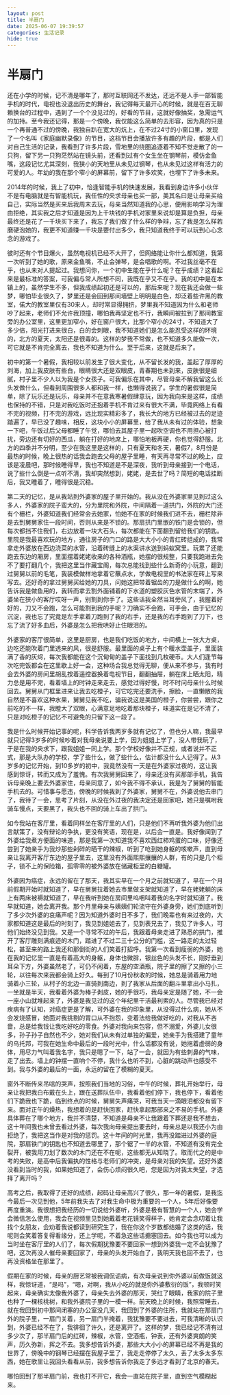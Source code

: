 ```yaml
---
layout: post
title: 半扇门
date: 2025-06-07 19:39:57
categories: 生活记录
hide: true
---
```




# 半扇门

​	还在小学的时候，记不清是哪年了，那时互联网还不发达，还远不是人手一部智能手机的时代，电视也没退出历史的舞台，我记得每天最开心的时候，就是在百无聊赖换台的过程中，遇到了一个个没见过的，好看的节目，这就好像抽奖，急需运气的加持。至今我还记得，那是一个傍晚，我仅能这么简单的去形容，因为真的只是一个再普通不过的傍晚，我独自趴在宽大的炕上，在不过24寸的小窗口里，发现了一个名叫《家庭幽默录像》的节目，这档节目会播放许多有趣的片段，都是人们对自己生活的记录，我看到了许多片段，雪地里的绕圈追逐着不知不觉走散了的一只狗，留下另一只狗茫然站在镜头前，还看到过有个女生坐在钢琴前，模仿金鱼嘴，这段记忆尤其深刻，我狭小的天地里从未见过钢琴，也从未见过这样有活力的可爱的人。年幼的我在那个窄小的屏幕前，留下了许多欢笑，也埋下了许多未来。

​	2014年的时候，我上了初中，恰逢智能手机的快速发展，我看到身边许多小伙伴不是有电脑就是有智能机玩，我任性的央求母亲也买一部，美其名曰是让母亲买给自己，实际当然是买来后我周末去玩，母亲当然知道我的心思，便用影响学习为理由拒绝，其实我之后才知道是因为上千块钱的手机对家里来说却是算是负担，母亲最终还是花了一千块买下来了，我忘了我们做了什么样的争辩，忘了我是怎么样若磨硬泡她的，我更不知道赚一千块是要付出多少，我只知道我终于可以玩到心心念念的游戏了。

​	彼时还有个节目爆火，虽然电视机已经不大开了，但网络能让你什么都知道，我第一次听到了她的歌，原来金鱼嘴，不止会弹琴，是会唱歌的啊。不过我丝毫不在乎，也从未对人提起过。我想问你，一个初中生能在乎什么呢？在乎成绩？这看起来是最标准的答案，可我偏与常人所想不同，我既在乎又不在乎。我的初中是在本镇上的，虽然学生不多，但我成绩起初还是可以的，那后来呢？现在我还会做一些梦，哪怕毕业很久了，梦里还是会回到那间墙壁上明明是白色，却泛着些许黑的教室，偌大的教室里仅有30来人，却时常显得拥挤，梦里我不知道因为什么和老师吵了起来，老师们不允许我顶撞，哪怕我再坚定也不行，我瞬间被拉到了那间教室旁的办公室里，这里更加窄小，好在窗户很大，比那个窄小的24寸，不知道大了多少倍，阳光打进来很白，白的会刺眼，我不知道她们是怎么能忍受这样的环境的，北方的夏天，太阳还是很毒的。这样的梦我不常做，也不知道多久能做一次，可它就是不肯完全离去，我也不知道为什么。至于后来，这就是后来了。

​	初中的第一个暑假，我相较以前发生了很大变化，从不留长发的我，盖起了厚厚的刘海，加上我皮肤有些白，眼睛很大还是双眼皮，青春期也未到来，皮肤很是细腻，村子里不少人以为我是个女孩子。可我偏乐在其中，尽管母亲不解我留这么长头发做什么，但看到周围很多人都和我一样，也懒得说我了。学生的暑假很是简单，除了玩乐还是玩乐，母亲并不在意我寒暑假肆意玩，因为我向来是这样，成绩也保持的不错，只是对我吃饭时还抱着手机不肯过来有很大不满，毕竟网络上有看不完的视频，打不完的游戏，远比现实精彩多了，我长大的地方已经被过去的足迹踏遍了，早已没了趣味，相反，这块小小的屏幕里，给了我从未有过的体验，想象一下吧，午饭过后父母都睡了午觉，哪怕去其屋子里一起吹空调也不用担心被打扰，旁边还有切好的西瓜，躺在打好的地席上，哪怕地板再硬，你也觉得舒服。北方的四季并不分明，至少在我这里是这样的，只有夏天和冬天，暑假7，8月份是最热的时候，晚上很热的话我会跑去父母的屋子里睡，有天再寻常不过的晚上，应该是凌晨吧，那时候睡得早，我也不知道是不是深夜，我听到母亲接到一个电话，说了些什么倒是一点听不清，我却突然想到，姥姥，是去世了吗？简短的电话挂断后，我又睡着了，睡得很是沉稳。

​	第二天的记忆，是从我站到外婆家的屋子里开始的。我从没在外婆家里见到过这么多人，外婆家的院子蛮大的，分为里院和外院，中间隔着一道拱门，外院的大门还有个栅栏，外婆知道我们经常会去她家，怕她不在家的时候我们进不去，栅栏除非是去到舅舅家住一段时间，否则从来是不锁的。那扇拱门里嵌的铁门是会锁的，但每次都挡不住我们，右边放着一块大石头，每次都能在下面翻到留给我们的钥匙。里院是我最喜欢玩的地方，通往房子的门口的路是大大小小的青红砖组成的，我常拿走外婆放在西边浇菜的水管，沿着砖缝上的水渠讲水送到蚂蚁窝里。玩累了还能跑去东边的厢房，里面摆着姥姥收来的各种酒瓶，她摆的很规整，只要我跑进去免不了要打翻几个，我把这里当作藏宝阁，每次总能找到些什么新奇的小玩意，翻到过舅舅以前的毛笔，我装模做样地拿着它蘸点水，学做电视里的书法家在砖上写来写去。还好奇的拿过舅舅买给她的刀具，问她这把带着锯齿的刀是做什么的啊，她告诉我是做鱼用的，我转而拿去割外面铺着的下水道的塑胶灰色水管的末端了，外婆坐在狭小的客厅哎呀一声，别割到你手了。这些话我全然当耳旁风了，我握着好好的，刀又不会跑，怎么可能割到我的手呢？刀确实不会跑，可手会，由于记忆的沉淀，我也忘了究竟是左手拿着刀跑到了我的右手，还是我的右手跑到了刀下，也忘了流了好多血后，外婆是怎么把我哄好止住眼泪的。

​	外婆家的客厅很简单，这里是厨房，也是我们吃饭的地方，中间横上一张大方桌，边吃还能吹着门里透来的风，很是舒服。最里面的桌子上有个暖水壶盖子，里面装满了香的灰烬，每次我都能在这个沉甸甸的盖子下面找到几枚硬币。大人们逢节每次吃完饭都会在这里歇上好一会，这种场合我总觉得无聊，便从来不参与，我有时会去外婆的房间里胡乱按着遥控器换着电视节目，翻翻抽屉，躺在床上晒太阳，精力总是用不完，看着墙上的时钟走来走去，感觉过得好慢，时不时问母亲什么时候回去。舅舅从门框里进来让我去吃橙子，可它吃完还要洗手，擦脸，一直懒散的我自然是不喜欢这种水果，舅舅见我不吃，骗我说这是美国的橙子，你尝尝，跟你之前吃的不一样，我瞪大了双眼，心满意足地吃着那块橙子，味道实在是记不清了，只是对吃橙子的记忆不可避免的只留下这一段了。

​	我是什么时候开始记事的呢，科学告诉我两岁多就有记忆了，但也分人嘛，我最早就只记得3岁多的时候吵着对我母亲说要上学，因为姐姐上学了，没人带我玩了，于是在我的央求下，跟我姐姐一同上学。那个学校好像并不正规，或者说并不正式，那是大队办的学校，学了些什么，做了些什么，估计都没什么人记得了。从3岁多的记忆开始，到10多岁的初中，我竟然没有一天是在外婆家过夜的，这让我感到惊讶，转而又成为了羞愧。有次我舅舅回来了，母亲还没有买那部手机，我告诉母亲晚上要去外婆家住，母亲同意了，如今我不得不承认，我是为了舅舅的智能手机去的。可惜事与愿违，傍晚的时候我到了外婆家，舅舅不在，外婆说他去串门了，我待了一会，思考了片刻，从没在外过夜的我决定还是回家吧，她只是嘱咐我骑车慢点，天要黑了，我头也不回的骑上车出了拱门。

​	如今我站在客厅里，看着同样坐在客厅里的人们，只是他们不再听我外婆为他们出言献策了，没有辩论的争执，更没有笑语，现在是，以后会一直是。我好像闻到了外婆给我煮方便面的味道，那是我第一次知道我不喜欢西红柿鸡蛋的口味，好像还尝到了她亲手为我炒那些剁碎的晒干的辣椒，听到了呛到她身躯的咳嗽声，直到母亲让我离开客厅东边的屋子里去，这里没有外面熙熙攘攘的人群，有的只是几个柜子，锁不上的保险箱，孤零零的被外婆放在储藏柜里的白糖罐。

​	外婆因为癌症，永远的留在了那天，我其实早在一个月之前就知道了，早在一个月前假期开始时就知道了，早在舅舅拉着她去市里做支架就知道了，早在姥姥躺的床上有两床被褥就知道了，早在我听到她在房间里呜咽叫着我的名字时就知道了。我早就知道，她会离开我。那个月里母亲与姨姨们轮流守在外婆身旁，她们到底听到了多少次外婆的哀痛声呢？因为知道外婆时日不多了，我们晚辈也有来过夜的，大家都知道这是最后的时刻了，我见到姐姐去了，见到表兄去了，我见了许多人，可他们始终没见到我。又是一个寻常不过的午后，我跟着母亲走进了熟悉的拱门，推开了客厅雕刻满痕迹的木门，踏进了不过二三十公分的门槛，这一路走的太过轻松，甚至来的路上我还和那倒街的人们笑着打招呼。我第一次看到瘦弱的外婆，她在我的记忆里一直是有着高大的身躯，身体也微胖，银丝色的头发不长，刚好垂到耳朵下方，外婆虽然老了，可仍不闲着，东屋的空酒瓶，院子里的擦了又擦的小三轮，以往每次来我都会骑上好久。每到了10月份秋收的时候，她总是骑着用力地骑着小三轮，从村子的北边一直骑到南边，到了我家从后面的翻斗里拿出小马扎，一坐就是半天，我看着外婆为棒子剥皮，她的手很巧，我母亲定是随了她，不一会一座小山就堆起来了，外婆是我见过的这个年纪里干活最利索的人。尽管我已经对疾病有了认知，对癌症更是了解，可外婆在我的印象里，从没得过什么病，她从不会发烧感冒，她面对我挑剔的胃口从不抱怨，变着法给我做好吃的，对我从不吝啬，总是给我钱让我吃好吃的零食。外婆对我向来包容，但不溺爱，外婆儿女很多，孙子孙子自然也不少，她对我们从未有过单独的偏爱，她亲手为我搭建了童年的乌托邦，可我在她生命中最后的一段时光中，什么话都没有说，她拖着虚弱的身体，用尽力气叫着我名字，我只是嗯了一下，站了一会，就因为有些刺鼻的气味，走了出去。墙上的钟摆一直响个不停，我什么也听不到，心脏的跳动声也感受不到。我与外婆的最后的一面，永远的留在了模糊的夏天。

​	窗外不断传来吊唁的哭声，按照我们当地的习俗，中午的时候，葬礼开始举行，母亲让我把我白布戴在头上，跟在送葬队伍中，我看着他们停下，我也停下，看着他们下跪我也下跪，临到终点的时候，舅舅失声痛哭，可我当天一滴眼泪都没有留下来。面对正午的燥热，我想着的是赶快回家，赶快拿起那部来之不易的手机。外婆具体葬在了哪个地方，我并不清楚，不知道是母亲不让我跟着下葬还是我不想去，这十年间我也未曾去看过外婆，每次我向母亲提出要去时，母亲总是以我还小为由拒绝了，我把这当作是对我的惩罚。这十年间的时光里，我再没踏进过外婆的庭院，那扇铁门的钥匙也不知道去哪里了，那个锯了一半的水管，不知道有没有完全裂开，被我用刀划了数次的木门还在不在呢，这些都无从知晓了。取而代之的是中考的失败，是高中后我偏执的性格与老师们的冲突，是母亲对我的失望。还好外婆没看到当时的我，如果她知道了，会伤心烦闷很久吧，您是因为对我太失望，才选择了离开吗？

​	高考之后，我取得了还好的成绩，起码让母亲高兴了很久，那一年的暑假，是我迄今最后一次见到他，5年前我失去了对我生命中极为重要的一个人，5年后好像要再度重演。我很想把我经历的一切说给外婆听，外婆是极有智慧的一个人，她会学会微信怎么使用，我会在视频里见到她戴着老花镜笑得样子，她肯定会念叨着让我找个女朋友，会劝着我说都读到研究生了，我在你这个岁数都结婚了这类的话，我呢则会笑着答复得看缘分，还上学呢，不着急这些话搪塞回去。如今我也可以成为当时坐在客厅里的人们了，每次假期犹豫要不要回家一想到外婆我一定不会犹豫了吧，这次再没人催母亲要回家了，母亲的头发开始白了，我明天我也回不去了，也再没资格坐在那里了。

​	假期在家的时候，母亲的厨艺常被我调侃诟病，有次母亲说到你外婆以前做饭就这样，我惊讶道，“是吗”，“嗯，对啊，我从小吃的就是你外婆敷衍的饭”，我顿时笑起来，母亲确实太像我外婆了，母亲失去外婆的那天，哭红了眼睛，我家的院子里也种了一棵核桃树，和我外婆院子里的一模一样。前天晚上的时候，我照常睡去，就在我回到初中那间闭塞的办公室没几天，我回到了外婆的住所，我就站在那扇门外的院子里，一扇门关着，另一扇门半掩着，我犹豫要不要进去，可我清晰的认识到，外婆已经不在了，我徘徊了许久，还是离开了。这样的梦，我已经记不清有过多少次了，那半扇门后的红砖，辣椒，水管，空酒瓶，钟表，还有外婆爽朗的笑声，历久弥新，挥之不去。我多想告诉外婆，那些大大小小的屏幕已经不再是我的世界了，傍晚中的钢琴已经摆在我屋子里了，我走走停停了太久，丢了太多太多东西，她在歌里让我回头看看从前，我多想告诉你我走了多远才看到了北京的春天。

​	哪怕回到了那半扇门前，我也打不开它，我会一直站在院子里，直到空气模糊起来。